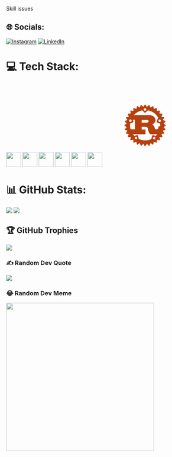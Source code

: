 Skill issues 


## 🌐 Socials:
[![Instagram](https://img.shields.io/badge/Instagram-%23E4405F.svg?logo=Instagram&logoColor=white)](https://instagram.com/https://www.instagram.com/rik_mptra/) [![LinkedIn](https://img.shields.io/badge/LinkedIn-%230077B5.svg?logo=linkedin&logoColor=white)](https://linkedin.com/in/https://www.linkedin.com/in/mahapatrarik/) 

# 💻 Tech Stack:
<p>
  <img src="https://cdn.jsdelivr.net/gh/devicons/devicon@latest/icons/python/python-original.svg" width="40" height="40" />
  <img src="https://cdn.jsdelivr.net/gh/devicons/devicon@latest/icons/c/c-original.svg" width="40" height="40" />
  <img src="https://cdn.jsdelivr.net/gh/devicons/devicon@latest/icons/cplusplus/cplusplus-original.svg" width="40" height="40" />
  <img src="https://cdn.jsdelivr.net/gh/devicons/devicon@latest/icons/java/java-original-wordmark.svg" width="40" height="40" />
  <img src="https://cdn.jsdelivr.net/gh/devicons/devicon@latest/icons/javascript/javascript-original.svg" width="40" height="40" />
  <img src="https://cdn.jsdelivr.net/gh/devicons/devicon@latest/icons/lua/lua-original.svg" width="40" height="40" />
  <svg width="224px" height="224px" viewBox="0 0 64 64" fill="none" xmlns="http://www.w3.org/2000/svg" stroke="#B7410E00"><g id="SVGRepo_bgCarrier" stroke-width="0"></g><g id="SVGRepo_tracerCarrier" stroke-linecap="round" stroke-linejoin="round"></g><g id="SVGRepo_iconCarrier"><path d="m47.781 31.608-1.343-.832a18.57 18.57 0 0 0-.038-.391l1.154-1.077a.46.46 0 0 0-.153-.771l-1.476-.552a16.798 16.798 0 0 0-.115-.381l.92-1.279a.462.462 0 0 0-.3-.727l-1.557-.253c-.06-.118-.123-.234-.187-.35l.654-1.435a.46.46 0 0 0-.437-.654l-1.579.055a12.482 12.482 0 0 0-.25-.302l.363-1.539a.461.461 0 0 0-.556-.556l-1.538.362c-.1-.084-.2-.167-.303-.25l.055-1.578a.46.46 0 0 0-.654-.437l-1.435.654a16.712 16.712 0 0 0-.35-.188l-.253-1.556a.462.462 0 0 0-.726-.301l-1.28.92a14.31 14.31 0 0 0-.38-.115l-.552-1.476a.461.461 0 0 0-.771-.154l-1.077 1.156c-.13-.014-.26-.028-.391-.038l-.832-1.344a.462.462 0 0 0-.786 0l-.832 1.344c-.13.01-.261.024-.391.038l-1.077-1.155a.464.464 0 0 0-.771.153l-.552 1.476c-.128.037-.255.076-.38.116l-1.28-.921a.46.46 0 0 0-.727.3l-.254 1.557c-.117.061-.233.124-.35.188l-1.434-.654a.46.46 0 0 0-.654.436l.055 1.58c-.102.082-.203.165-.303.25l-1.538-.363a.464.464 0 0 0-.557.556l.363 1.539c-.085.1-.168.2-.25.302l-1.579-.055a.462.462 0 0 0-.437.654l.654 1.436c-.063.115-.126.231-.187.35l-1.556.252a.462.462 0 0 0-.301.727l.92 1.279c-.04.126-.078.253-.115.38l-1.476.553a.462.462 0 0 0-.153.771l1.155 1.077c-.015.13-.028.26-.039.391l-1.343.832a.462.462 0 0 0 0 .786l1.343.831c.011.131.024.262.039.392l-1.155 1.077a.462.462 0 0 0 .153.771l1.476.552c.037.128.076.255.116.38l-.921 1.28a.462.462 0 0 0 .301.726l1.556.253c.061.118.123.235.188.35l-.655 1.435a.462.462 0 0 0 .437.654l1.579-.055c.082.103.165.203.25.303l-.363 1.539a.46.46 0 0 0 .557.555l1.538-.362c.1.085.201.167.303.249l-.055 1.58a.461.461 0 0 0 .654.436l1.435-.654c.115.064.232.127.35.188l.253 1.555a.461.461 0 0 0 .727.302l1.279-.922c.126.04.253.08.38.116l.552 1.476a.46.46 0 0 0 .771.153l1.078-1.155c.13.015.26.028.391.04l.832 1.343a.463.463 0 0 0 .786 0l.831-1.344c.131-.011.262-.024.392-.039l1.077 1.155a.46.46 0 0 0 .77-.153l.553-1.476c.127-.036.254-.076.38-.116l1.28.922a.463.463 0 0 0 .726-.302l.254-1.556c.117-.06.233-.124.349-.187l1.435.654a.461.461 0 0 0 .654-.437l-.055-1.58c.102-.08.203-.163.303-.248l1.538.362a.46.46 0 0 0 .556-.555l-.362-1.539c.084-.1.167-.2.249-.303l1.58.055a.46.46 0 0 0 .436-.654l-.654-1.435c.064-.115.126-.232.187-.35l1.556-.253a.46.46 0 0 0 .301-.726l-.92-1.28a17.5 17.5 0 0 0 .115-.38l1.476-.552a.46.46 0 0 0 .153-.771l-1.155-1.077c.014-.13.027-.261.039-.392l1.343-.831a.462.462 0 0 0 0-.786zM38.79 42.752a.952.952 0 0 1 .399-1.861.952.952 0 0 1-.4 1.861zm-.457-3.087a.866.866 0 0 0-1.028.666l-.477 2.226A11.649 11.649 0 0 1 32 43.597c-1.76 0-3.43-.39-4.929-1.087l-.477-2.225a.866.866 0 0 0-1.028-.667l-1.965.422a11.68 11.68 0 0 1-1.016-1.197h9.561c.108 0 .18-.02.18-.118v-3.382c0-.099-.072-.118-.18-.118H29.35V33.08h3.024c.276 0 1.476.079 1.86 1.613.12.471.384 2.006.564 2.497.18.551.912 1.652 1.692 1.652h4.764a.977.977 0 0 0 .173-.017c-.33.449-.693.874-1.083 1.27l-2.01-.431zm-13.223 3.04a.952.952 0 0 1-.399-1.861.95.95 0 0 1 .398 1.862zm-3.627-14.707a.95.95 0 1 1-1.737.771.95.95 0 1 1 1.737-.771zm-1.115 2.643 2.047-.91a.868.868 0 0 0 .44-1.145l-.421-.953h1.658v7.474h-3.345a11.714 11.714 0 0 1-.38-4.466zm8.983-.726v-2.203h3.948c.204 0 1.44.236 1.44 1.16 0 .767-.948 1.043-1.728 1.043h-3.66zM43.7 31.898c0 .292-.011.581-.033.868h-1.2c-.12 0-.168.08-.168.197v.551c0 1.298-.732 1.58-1.373 1.652-.61.068-1.288-.256-1.371-.63-.36-2.025-.96-2.458-1.908-3.206 1.176-.746 2.4-1.848 2.4-3.323 0-1.593-1.092-2.596-1.836-3.088-1.044-.688-2.2-.826-2.512-.826H23.285a11.684 11.684 0 0 1 6.545-3.694l1.463 1.535c.331.346.88.36 1.225.028l1.638-1.566a11.71 11.71 0 0 1 8.009 5.704l-1.121 2.532a.869.869 0 0 0 .44 1.145l2.159.958c.037.383.056.77.056 1.163zM31.294 19.093a.95.95 0 0 1 1.344.031.952.952 0 0 1-.032 1.346.949.949 0 0 1-1.343-.032.953.953 0 0 1 .031-1.345zm11.123 8.951a.95.95 0 1 1 1.737.772.95.95 0 1 1-1.737-.772z" fill="#B7410E"></path></g></svg>
</p>


# 📊 GitHub Stats:

![](https://github-readme-streak-stats.herokuapp.com/?user=Rimkomatic&theme=synthwave&hide_border=false)
![](https://github-readme-stats.vercel.app/api/top-langs/?username=Rimkomatic&theme=synthwave&hide_border=false&include_all_commits=false&count_private=false&layout=compact)

## 🏆 GitHub Trophies
![](https://github-profile-trophy.vercel.app/?username=Rimkomatic&theme=dracula&no-frame=false&no-bg=false&margin-w=4)

### ✍️ Random Dev Quote
![](https://quotes-github-readme.vercel.app/api?type=horizontal&theme=tokyonight)

### 😂 Random Dev Meme
<img src='https://memer-new.vercel.app/' style="height: 400px;"/>


